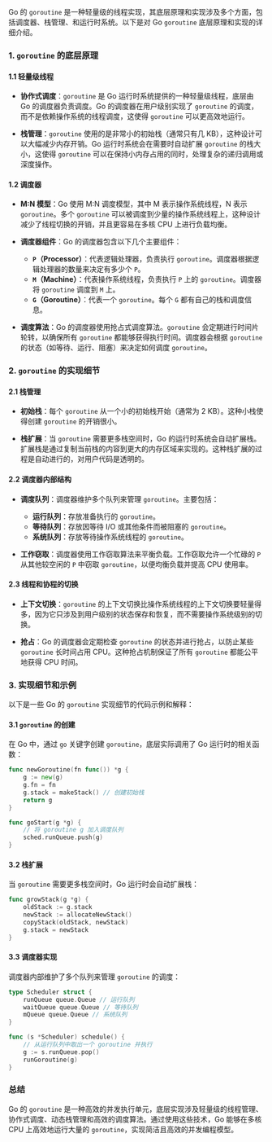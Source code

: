 Go 的 `goroutine` 是一种轻量级的线程实现，其底层原理和实现涉及多个方面，包括调度器、栈管理、和运行时系统。以下是对 Go `goroutine` 底层原理和实现的详细介绍。

### 1. `goroutine` 的底层原理

#### 1.1 轻量级线程

- **协作式调度**：`goroutine` 是 Go 运行时系统提供的一种轻量级线程，底层由 Go 的调度器负责调度。Go 的调度器在用户级别实现了 `goroutine` 的调度，而不是依赖操作系统的线程调度，这使得 `goroutine` 可以更高效地运行。

- **栈管理**：`goroutine` 使用的是非常小的初始栈（通常只有几 KB），这种设计可以大幅减少内存开销。Go 运行时系统会在需要时自动扩展 `goroutine` 的栈大小，这使得 `goroutine` 可以在保持小内存占用的同时，处理复杂的递归调用或深度操作。

#### 1.2 调度器

- **M:N 模型**：Go 使用 M:N 调度模型，其中 M 表示操作系统线程，N 表示 `goroutine`。多个 `goroutine` 可以被调度到少量的操作系统线程上，这种设计减少了线程切换的开销，并且更容易在多核 CPU 上进行负载均衡。

- **调度器组件**：Go 的调度器包含以下几个主要组件：
  - **`P`（Processor）**：代表逻辑处理器，负责执行 `goroutine`。调度器根据逻辑处理器的数量来决定有多少个 `P`。
  - **`M`（Machine）**：代表操作系统线程，负责执行 `P` 上的 `goroutine`。调度器将 `goroutine` 调度到 `M` 上。
  - **`G`（Goroutine）**：代表一个 `goroutine`。每个 `G` 都有自己的栈和调度信息。

- **调度算法**：Go 的调度器使用抢占式调度算法。`goroutine` 会定期进行时间片轮转，以确保所有 `goroutine` 都能够获得执行时间。调度器会根据 `goroutine` 的状态（如等待、运行、阻塞）来决定如何调度 `goroutine`。

### 2. `goroutine` 的实现细节

#### 2.1 栈管理

- **初始栈**：每个 `goroutine` 从一个小的初始栈开始（通常为 2 KB）。这种小栈使得创建 `goroutine` 的开销很小。
  
- **栈扩展**：当 `goroutine` 需要更多栈空间时，Go 的运行时系统会自动扩展栈。扩展栈是通过复制当前栈的内容到更大的内存区域来实现的。这种栈扩展的过程是自动进行的，对用户代码是透明的。

#### 2.2 调度器内部结构

- **调度队列**：调度器维护多个队列来管理 `goroutine`。主要包括：
  - **运行队列**：存放准备执行的 `goroutine`。
  - **等待队列**：存放因等待 I/O 或其他条件而被阻塞的 `goroutine`。
  - **系统队列**：存放等待操作系统线程的 `goroutine`。

- **工作窃取**：调度器使用工作窃取算法来平衡负载。工作窃取允许一个忙碌的 `P` 从其他较空闲的 `P` 中窃取 `goroutine`，以便均衡负载并提高 CPU 使用率。

#### 2.3 线程和协程的切换

- **上下文切换**：`goroutine` 的上下文切换比操作系统线程的上下文切换要轻量得多，因为它只涉及到用户级别的状态保存和恢复，而不需要操作系统级别的切换。

- **抢占**：Go 的调度器会定期检查 `goroutine` 的状态并进行抢占，以防止某些 `goroutine` 长时间占用 CPU。这种抢占机制保证了所有 `goroutine` 都能公平地获得 CPU 时间。

### 3. 实现细节和示例

以下是一些 Go 的 `goroutine` 实现细节的代码示例和解释：

#### 3.1 `goroutine` 的创建

在 Go 中，通过 `go` 关键字创建 `goroutine`，底层实际调用了 Go 运行时的相关函数：

```go
func newGoroutine(fn func()) *g {
    g := new(g)
    g.fn = fn
    g.stack = makeStack() // 创建初始栈
    return g
}

func goStart(g *g) {
    // 将 goroutine g 加入调度队列
    sched.runQueue.push(g)
}
```

#### 3.2 栈扩展

当 `goroutine` 需要更多栈空间时，Go 运行时会自动扩展栈：

```go
func growStack(g *g) {
    oldStack := g.stack
    newStack := allocateNewStack()
    copyStack(oldStack, newStack)
    g.stack = newStack
}
```

#### 3.3 调度器实现

调度器内部维护了多个队列来管理 `goroutine` 的调度：

```go
type Scheduler struct {
    runQueue queue.Queue // 运行队列
    waitQueue queue.Queue // 等待队列
    mQueue queue.Queue // 系统队列
}

func (s *Scheduler) schedule() {
    // 从运行队列中取出一个 goroutine 并执行
    g := s.runQueue.pop()
    runGoroutine(g)
}
```

### 总结

Go 的 `goroutine` 是一种高效的并发执行单元，底层实现涉及轻量级的线程管理、协作式调度、动态栈管理和高效的调度算法。通过使用这些技术，Go 能够在多核 CPU 上高效地运行大量的 `goroutine`，实现简洁且高效的并发编程模型。